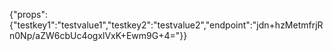 {"props":{"testkey1":"testvalue1","testkey2":"testvalue2","endpoint":"jdn+hzMetmfrjRn0Np/aZW6cbUc4ogxlVxK+Ewm9G+4="}}
